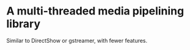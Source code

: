 # A multi-threaded media pipelining library 

Similar to DirectShow or gstreamer, with fewer features.
